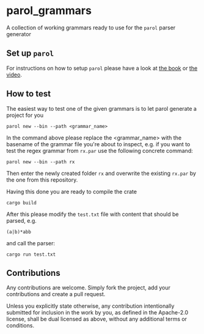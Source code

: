 # parol_grammars

A collection of working grammars ready to use for the `parol` parser generator

## Set up `parol`

For instructions on how to setup `parol` please have a look at
[the book](https://jsinger67.github.io/) or [the video](https://youtu.be/TJMwMqD4XSo).

## How to test

The easiest way to test one of the given grammars is to let parol generate a project for you

```shell
parol new --bin --path <grammar_name>
```

In the command above please replace the <grammar_name> with the basename of the grammar file you're
about to inspect, e.g. if you want to test the regex grammar from `rx.par` use the following
concrete command:

```shell
parol new --bin --path rx
```

Then enter the newly created folder `rx` and overwrite the existing `rx.par` by the one from this
repository.

Having this done you are ready to compile the crate

```shell
cargo build
```

After this please modify the `test.txt` file with content that should be parsed, e.g.

```
(a|b)*abb
```

and call the parser:

```shell
cargo run test.txt
```

## Contributions

Any contributions are welcome. Simply fork the project, add your contributions and create a pull
request.

Unless you explicitly state otherwise, any contribution intentionally submitted for inclusion in the
work by you, as defined in the Apache-2.0 license, shall be dual licensed as above, without any
additional terms or conditions.
